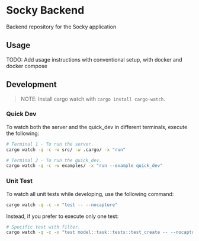 # Socky Backend

Backend repository for the Socky application

## Usage

TODO: Add usage instructions with conventional setup, with docker and docker compose

## Development

> NOTE: Install cargo watch with `cargo install cargo-watch`.

### Quick Dev

To watch both the server and the quick_dev in different terminals, execute the following:

```sh
# Terminal 1 - To run the server.
cargo watch -q -c -w src/ -w .cargo/ -x "run"

# Terminal 2 - To run the quick_dev.
cargo watch -q -c -w examples/ -x "run --example quick_dev"
```

### Unit Test

To watch all unit tests while developing, use the following command:

```sh
cargo watch -q -c -x "test -- --nocapture"
```

Instead, if you prefer to execute only one test:

```sh
# Specific test with filter.
cargo watch -q -c -x "test model::task::tests::test_create -- --nocapture"
```
